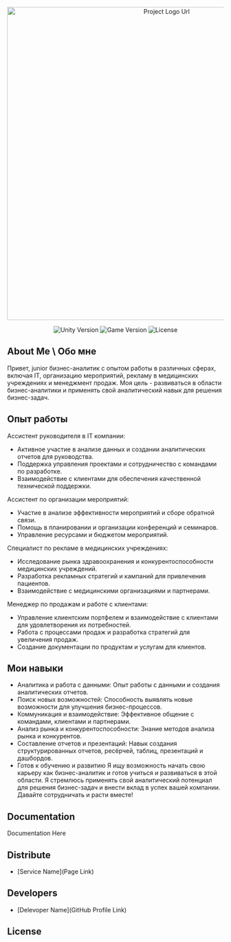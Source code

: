 <p align="center">
      <img src="https://i.ibb.co/4ZtkW8Q/60a261cdcc3468fac57fd68c-business-analyst.png" alt="Project Logo Url" width="726">
</p>

<p align="center">
   <img src="" alt="Unity Version">
   <img src="" alt="Game Version">
   <img src="" alt="License">
</p>

## About Me \ Обо мне

Привет, junior бизнес-аналитик с опытом работы в различных сферах, включая IT, организацию мероприятий, рекламу в медицинских учреждениях и менеджмент продаж. Моя цель - развиваться в области бизнес-аналитики и применять свой аналитический навык для решения бизнес-задач.

## Опыт работы
Ассистент руководителя в IT компании:
- Активное участие в анализе данных и создании аналитических отчетов для руководства.
- Поддержка управления проектами и сотрудничество с командами по разработке.
- Взаимодействие с клиентами для обеспечения качественной технической поддержки.

Ассистент по организации мероприятий:
- Участие в анализе эффективности мероприятий и сборе обратной связи.
- Помощь в планировании и организации конференций и семинаров.
- Управление ресурсами и бюджетом мероприятий.

Специалист по рекламе в медицинских учреждениях:
- Исследование рынка здравоохранения и конкурентоспособности медицинских учреждений.
- Разработка рекламных стратегий и кампаний для привлечения пациентов.
- Взаимодействие с медицинскими организациями и партнерами.

Менеджер по продажам и работе с клиентами:
- Управление клиентским портфелем и взаимодействие с клиентами для удовлетворения их потребностей.
- Работа с процессами продаж и разработка стратегий для увеличения продаж.
- Создание документации по продуктам и услугам для клиентов.
## Мои навыки
- Аналитика и работа с данными: Опыт работы с данными и создания аналитических отчетов.
- Поиск новых возможностей: Способность выявлять новые возможности для улучшения бизнес-процессов.
- Коммуникация и взаимодействие: Эффективное общение с командами, клиентами и партнерами.
- Анализ рынка и конкурентоспособности: Знание методов анализа рынка и конкурентов.
- Составление отчетов и презентаций: Навык создания структурированных отчетов, ресёрчей, таблиц, презентаций и дашбордов.
- Готов к обучению и развитию
Я ищу возможность начать свою карьеру как бизнес-аналитик и готов учиться и развиваться в этой области. Я стремлюсь применять свой аналитический потенциал для решения бизнес-задач и внести вклад в успех вашей компании. Давайте сотрудничать и расти вместе!

## Documentation

Documentation Here

## Distribute

- [Service Name](Page Link)


## Developers

- [Delevoper Name](GitHub Profile Link)

## License
